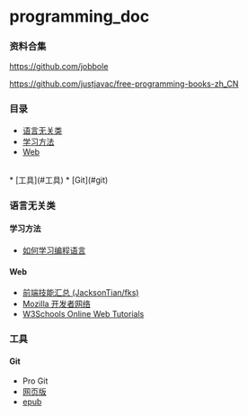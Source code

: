 # programming_doc

### 资料合集

https://github.com/jobbole

https://github.com/justjavac/free-programming-books-zh_CN

### 目录

* [语言无关类](#语言无关类)
 * [学习方法](#学习方法)
 * [Web](#web)
<br>
* [工具](#工具)
 * [Git](#git) 

### 语言无关类

#### 学习方法

* [如何学习编程语言](http://zh.wikihow.com/%E5%AD%A6%E4%B9%A0%E7%BC%96%E7%A8%8B%E8%AF%AD%E8%A8%80)

#### Web

* [前端技能汇总 (JacksonTian/fks)](http://html5ify.com/fks/)
* [Mozilla 开发者网络](https://developer.mozilla.org/zh-CN/)
* [W3Schools Online Web Tutorials](http://www.w3schools.com/)


### 工具
#### Git

* Pro Git
 * [网页版](https://git-scm.com/book/zh/v2)
 * [epub](https://progit2.s3.amazonaws.com/zh/2015-12-02-9d8a9/progit-zh.936.epub)
